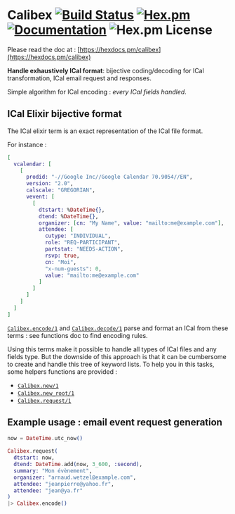# Calibex [![Build Status](https://github.com/kbrw/calibex/actions/workflows/.github/workflows/build-and-test.yml/badge.svg)](https://github.com/kbrw/calibex/actions/workflows/build-and-test.yml) [![Hex.pm](https://img.shields.io/hexpm/v/calibex.svg)](https://hex.pm/packages/calibex) [![Documentation](https://img.shields.io/badge/documentation-gray)](https://hexdocs.pm/calibex) ![Hex.pm License](https://img.shields.io/hexpm/l/calibex)

Please read the doc at : [https://hexdocs.pm/calibex](https://hexdocs.pm/calibex)

**Handle exhaustively ICal format**: bijective coding/decoding for ICal
transformation, ICal email request and responses.

Simple algorithm for ICal encoding : *every ICal fields handled*.

## ICal Elixir bijective format

The ICal elixir term is an exact representation of the ICal file format.

For instance :

```elixir
[
  vcalendar: [
    [
      prodid: "-//Google Inc//Google Calendar 70.9054//EN",
      version: "2.0",
      calscale: "GREGORIAN",
      vevent: [
        [
          dtstart: %DateTime{},
          dtend: %DateTime{},
          organizer: [cn: "My Name", value: "mailto:me@example.com"],
          attendee: [
            cutype: "INDIVIDUAL",
            role: "REQ-PARTICIPANT",
            partstat: "NEEDS-ACTION",
            rsvp: true,
            cn: "Moi",
            "x-num-guests": 0,
            value: "mailto:me@example.com"
          ]
        ]
      ]
    ]
  ]
]
```

[`Calibex.encode/1`](https://hexdocs.pm/calibex/Calibex.html#encode/1)
and [`Calibex.decode/1`](https://hexdocs.pm/calibex/Calibex.html#decode/1)
parse and format an ICal from these terms : see functions doc to find encoding
rules.

Using this terms make it possible to handle all types of ICal files and any
fields type. But the downside of this approach is that it can be cumbersome
to create and handle this tree of keyword lists. To help you in this tasks,
some helpers functions are provided :

- [`Calibex.new/1`](https://hexdocs.pm/calibex/Calibex.html#decode/1)
- [`Calibex.new_root/1`](https://hexdocs.pm/calibex/Calibex.html#new_root/1)
- [`Calibex.request/1`](https://hexdocs.pm/calibex/Calibex.html#request/1)


## Example usage : email event request generation

```elixir
now = DateTime.utc_now()

Calibex.request(
  dtstart: now,
  dtend: DateTime.add(now, 3_600, :second),
  summary: "Mon évènement",
  organizer: "arnaud.wetzel@example.com",
  attendee: "jeanpierre@yahoo.fr",
  attendee: "jean@ya.fr"
)
|> Calibex.encode()
```
